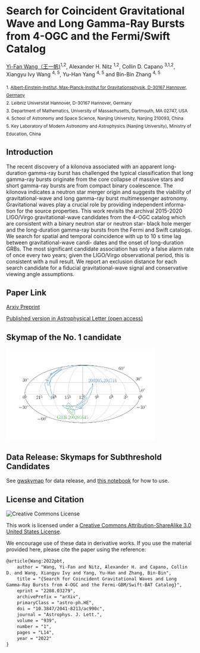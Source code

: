 # Search for Coincident Gravitational Wave and Long Gamma-Ray Bursts from 4-OGC and the Fermi/Swift Catalog
[Yi-Fan Wang（王一帆)](http://yi-fan-wang.github.io)<sup>1,2</sup>, Alexander H. Nitz <sup>1,2</sup>, Collin D. Capano <sup>3,1,2</sup>, Xiangyu Ivy Wang <sup>4, 5</sup>, Yu-Han Yang <sup>4, 5</sup> and Bin-Bin Zhang <sup>4, 5</sup>

<sub>1. [Albert-Einstein-Institut, Max-Planck-Institut for Gravitationsphysik, D-30167 Hannover, Germany](http://www.aei.mpg.de/obs-rel-cos)</sub>  
<sub>2. Leibniz Universitat Hannover, D-30167 Hannover, Germany</sub>  
<sub>3. Department of Mathematics, University of Massachusetts, Dartmouth, MA 02747, USA</sub>  
<sub>4. School of Astronomy and Space Science, Nanjing University, Nanjing 210093, China</sub>  
<sub>5. Key Laboratory of Modern Astronomy and Astrophysics (Nanjing University), Ministry of Education, China</sub>  
  
## Introduction
The recent discovery of a kilonova associated with an apparent long-duration gamma-ray burst has challenged the typical classification that long gamma-ray bursts originate from the core collapse of massive stars and short gamma-ray bursts are from compact binary coalescence. 
The kilonova indicates a neutron star merger origin and suggests the viability of gravitational-wave and long gamma-ray burst multimessenger astronomy. Gravitational waves play a crucial role by providing independent informa- tion for the source properties. 
This work revisits the archival 2015-2020 LIGO/Virgo gravitational-wave candidates from the 4-OGC catalog which are consistent with a binary neutron star or neutron star- black hole merger and the long-duration gamma-ray bursts from the Fermi and Swift catalogs. 
We search for spatial and temporal coincidence with up to 10 s time lag between gravitational-wave candi- dates and the onset of long-duration GRBs. The most significant candidate association has only a false alarm rate of once every two years; given the LIGO/Virgo observational period, this is consistent with a null result. 
We report an exclusion distance for each search candidate for a fiducial gravitational-wave signal and conservative viewing angle assumptions.

## Paper Link

[Arxiv Preprint](https://arxiv.org/abs/2208.03279)

[Published version in Astrophysical Letter (open access)](https://iopscience.iop.org/article/10.3847/2041-8213/ac990c)

## Skymap of the No. 1 candidate

<img src="./GWlong-GRB.png" width="400">

## Data Release: Skymaps for Subthreshold Candidates

See [gwskymap](https://github.com/gwastro/gw-longgrb/tree/master/gwskymap) for data release, and [this notebook](https://github.com/gwastro/gw-longgrb/blob/master/gwskymap/how-to-use.ipynb) for how to use.

## License and Citation

![Creative Commons License](https://i.creativecommons.org/l/by-sa/3.0/us/88x31.png "Creative Commons License")

This work is licensed under a [Creative Commons Attribution-ShareAlike 3.0 United States License](http://creativecommons.org/licenses/by-sa/3.0/us/).

We encourage use of these data in derivative works. If you use the material provided here, please cite the paper using the reference:

```
@article{Wang:2022pbt,
    author = "Wang, Yi-Fan and Nitz, Alexander H. and Capano, Collin D. and Wang, Xiangyu Ivy and Yang, Yu-Han and Zhang, Bin-Bin",
    title = "{Search for Coincident Gravitational Waves and Long Gamma-Ray Bursts from 4-OGC and the Fermi-GBM/Swift-BAT Catalog}",
    eprint = "2208.03279",
    archivePrefix = "arXiv",
    primaryClass = "astro-ph.HE",
    doi = "10.3847/2041-8213/ac990c",
    journal = "Astrophys. J. Lett.",
    volume = "939",
    number = "1",
    pages = "L14",
    year = "2022"
}
```
